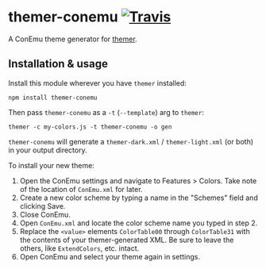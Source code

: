 # themer-conemu [![Travis](https://img.shields.io/travis/mjswensen/themer-conemu.svg)](https://travis-ci.org/mjswensen/themer-conemu)

A ConEmu theme generator for [themer](https://github.com/mjswensen/themer).

## Installation & usage

Install this module wherever you have `themer` installed:

    npm install themer-conemu

Then pass `themer-conemu` as a `-t` (`--template`) arg to `themer`:

    themer -c my-colors.js -t themer-conemu -o gen

`themer-conemu` will generate a `themer-dark.xml` / `themer-light.xml` (or both) in your output directory.

To install your new theme:

1. Open the ConEmu settings and navigate to Features > Colors. Take note of the location of `ConEmu.xml` for later.
2. Create a new color scheme by typing a name in the "Schemes" field and clicking Save.
3. Close ConEmu.
4. Open `ConEmu.xml` and locate the color scheme name you typed in step 2.
5. Replace the `<value>` elements `ColorTable00` through `ColorTable31` with the contents of your themer-generated XML. Be sure to leave the others, like `ExtendColors`, etc. intact.
6. Open ConEmu and select your theme again in settings.
